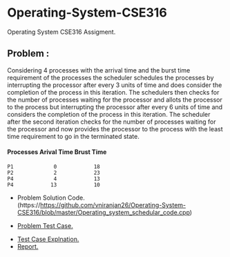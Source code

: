 # Operating-System-CSE316
 Operating System CSE316 Assigment.
## Problem :
Considering 4 processes with the arrival time and the burst time requirement of the processes the scheduler schedules the processes by interrupting the processor after every 3 units of time and does consider the completion of the process in this iteration. The schedulers then checks for the number of processes waiting for the processor and allots the processor to the process but interrupting the processor after every 6 units of time and considers the completion of the process in this iteration. The scheduler after the second iteration checks for the number of processes waiting for the processor and now provides the processor to the process with the least time requirement to go in the terminated state.
#### Processes    Arival Time   Brust Time
    P1             0            18
    P2             2            23
    P4             4            13
    P4            13            10

* Problem Solution Code.(https://https://github.com/vniranjan26/Operating-System-CSE316/blob/master/Operating_system_schedular_code.cpp) 
- [Problem Test Case.](https://#) 
+ [Test Case Explnation.](https://#)
+ [Report.](https://https://github.com/vniranjan26/Operating-System-CSE316/blob/master/os_report.docx) 
